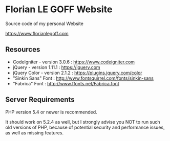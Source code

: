 # Florian LE GOFF Website

Source code of my personal Website

<https://www.florianlegoff.com>


## Resources

- CodeIgniter - version 3.0.6 : <https://www.codeigniter.com>
- jQuery - version 1.11.1 : <https://jquery.com>
- jQuery Color - version 2.1.2 : <https://plugins.jquery.com/color>
- "Sinkin Sans" Font : <http://www.fontsquirrel.com/fonts/sinkin-sans>
- "Fabrica" Font : <http://www.ffonts.net/Fabrica.font>


## Server Requirements

PHP version 5.4 or newer is recommended.

It should work on 5.2.4 as well, but I strongly advise you NOT to run such old versions of PHP, because of potential security and performance issues, as well as missing features.
